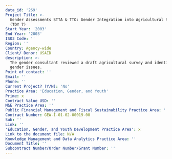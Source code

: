```yaml
---
data_id: '269'
Project Title: >-
  Gender Assessments STTA & TTO: Gender Integration into Agricultural Strategy
  (TDY 7)
Start Year: '2003'
End Year: '2003'
ISO3 Code: ''
Region: ''
Country: Agency-wide
Client/ Donor: USAID
description: >-
  The gender consultant reviewed a draft agricultural survey and identified
  gender issues.
Point of contact: ''
Email: ''
Phone: ''
Current Project? (Y/N): 'No'
Practice Area: 'Education, Gender, and Youth'
Prime: x
Contract Value USD: ''
M&E Practice Area: ''
Public Financial Management and Fiscal Sustainability Practice Area: ''
Contract Number: GEW-I-01-02-00019-00
Sub: ''
Link: ''
'Education, Gender, and Youth Development Practice Area': x
Link to the document file: N/A
Knowledge Management and Data Analytics Practice Area: ''
Document Title: ''
Subcontract Number/Order Number/Grant Number: ''
---
```

